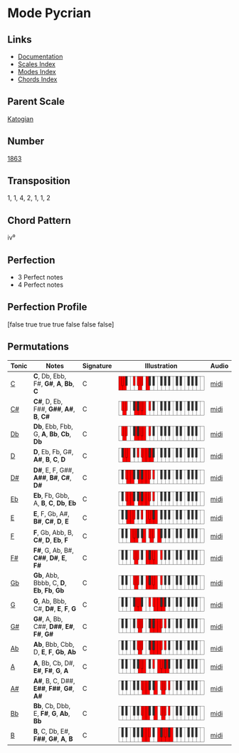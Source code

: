 # Mode Pycrian

## Links

- [Documentation](README.md)
- [Scales Index](Scales.md)
- [Modes Index](Modes.md)
- [Chords Index](Chords.md)

## Parent Scale

[Katogian](ScaleKatogian.md)

## Number

[1863](https://ianring.com/musictheory/scales/1863)

## Transposition

1, 1, 4, 2, 1, 1, 2

## Chord Pattern

iv⁰

## Perfection

- 3 Perfect notes
- 4 Perfect notes

## Perfection Profile

[false true true true false false false]

## Permutations

| Tonic | Notes | Signature | Illustration | Audio |
|-------|-------|-----------|--------------|-------|
| [C](ModeCNaturalPycrian.md) | **C**, Db, Ebb, F#, **G#**, **A**, **Bb**, **C** | C | ![CNaturalPycrian](ModeCNaturalPycrian.png) | [midi](https://github.com/edipermadi/music/blob/main/docs/ModeCNaturalPycrian.mid?raw=true) |
| [C#](ModeCSharpPycrian.md) | **C#**, D, Eb, F##, **G##**, **A#**, **B**, **C#** | C | ![CSharpPycrian](ModeCSharpPycrian.png) | [midi](https://github.com/edipermadi/music/blob/main/docs/ModeCSharpPycrian.mid?raw=true) |
| [Db](ModeDFlatPycrian.md) | **Db**, Ebb, Fbb, G, **A**, **Bb**, **Cb**, **Db** | C | ![DFlatPycrian](ModeDFlatPycrian.png) | [midi](https://github.com/edipermadi/music/blob/main/docs/ModeDFlatPycrian.mid?raw=true) |
| [D](ModeDNaturalPycrian.md) | **D**, Eb, Fb, G#, **A#**, **B**, **C**, **D** | C | ![DNaturalPycrian](ModeDNaturalPycrian.png) | [midi](https://github.com/edipermadi/music/blob/main/docs/ModeDNaturalPycrian.mid?raw=true) |
| [D#](ModeDSharpPycrian.md) | **D#**, E, F, G##, **A##**, **B#**, **C#**, **D#** | C | ![DSharpPycrian](ModeDSharpPycrian.png) | [midi](https://github.com/edipermadi/music/blob/main/docs/ModeDSharpPycrian.mid?raw=true) |
| [Eb](ModeEFlatPycrian.md) | **Eb**, Fb, Gbb, A, **B**, **C**, **Db**, **Eb** | C | ![EFlatPycrian](ModeEFlatPycrian.png) | [midi](https://github.com/edipermadi/music/blob/main/docs/ModeEFlatPycrian.mid?raw=true) |
| [E](ModeENaturalPycrian.md) | **E**, F, Gb, A#, **B#**, **C#**, **D**, **E** | C | ![ENaturalPycrian](ModeENaturalPycrian.png) | [midi](https://github.com/edipermadi/music/blob/main/docs/ModeENaturalPycrian.mid?raw=true) |
| [F](ModeFNaturalPycrian.md) | **F**, Gb, Abb, B, **C#**, **D**, **Eb**, **F** | C | ![FNaturalPycrian](ModeFNaturalPycrian.png) | [midi](https://github.com/edipermadi/music/blob/main/docs/ModeFNaturalPycrian.mid?raw=true) |
| [F#](ModeFSharpPycrian.md) | **F#**, G, Ab, B#, **C##**, **D#**, **E**, **F#** | C | ![FSharpPycrian](ModeFSharpPycrian.png) | [midi](https://github.com/edipermadi/music/blob/main/docs/ModeFSharpPycrian.mid?raw=true) |
| [Gb](ModeGFlatPycrian.md) | **Gb**, Abb, Bbbb, C, **D**, **Eb**, **Fb**, **Gb** | C | ![GFlatPycrian](ModeGFlatPycrian.png) | [midi](https://github.com/edipermadi/music/blob/main/docs/ModeGFlatPycrian.mid?raw=true) |
| [G](ModeGNaturalPycrian.md) | **G**, Ab, Bbb, C#, **D#**, **E**, **F**, **G** | C | ![GNaturalPycrian](ModeGNaturalPycrian.png) | [midi](https://github.com/edipermadi/music/blob/main/docs/ModeGNaturalPycrian.mid?raw=true) |
| [G#](ModeGSharpPycrian.md) | **G#**, A, Bb, C##, **D##**, **E#**, **F#**, **G#** | C | ![GSharpPycrian](ModeGSharpPycrian.png) | [midi](https://github.com/edipermadi/music/blob/main/docs/ModeGSharpPycrian.mid?raw=true) |
| [Ab](ModeAFlatPycrian.md) | **Ab**, Bbb, Cbb, D, **E**, **F**, **Gb**, **Ab** | C | ![AFlatPycrian](ModeAFlatPycrian.png) | [midi](https://github.com/edipermadi/music/blob/main/docs/ModeAFlatPycrian.mid?raw=true) |
| [A](ModeANaturalPycrian.md) | **A**, Bb, Cb, D#, **E#**, **F#**, **G**, **A** | C | ![ANaturalPycrian](ModeANaturalPycrian.png) | [midi](https://github.com/edipermadi/music/blob/main/docs/ModeANaturalPycrian.mid?raw=true) |
| [A#](ModeASharpPycrian.md) | **A#**, B, C, D##, **E##**, **F##**, **G#**, **A#** | C | ![ASharpPycrian](ModeASharpPycrian.png) | [midi](https://github.com/edipermadi/music/blob/main/docs/ModeASharpPycrian.mid?raw=true) |
| [Bb](ModeBFlatPycrian.md) | **Bb**, Cb, Dbb, E, **F#**, **G**, **Ab**, **Bb** | C | ![BFlatPycrian](ModeBFlatPycrian.png) | [midi](https://github.com/edipermadi/music/blob/main/docs/ModeBFlatPycrian.mid?raw=true) |
| [B](ModeBNaturalPycrian.md) | **B**, C, Db, E#, **F##**, **G#**, **A**, **B** | C | ![BNaturalPycrian](ModeBNaturalPycrian.png) | [midi](https://github.com/edipermadi/music/blob/main/docs/ModeBNaturalPycrian.mid?raw=true) |
